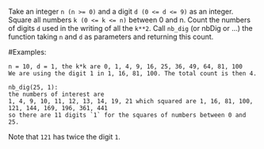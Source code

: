 Take an integer `n (n >= 0)` and a digit `d (0 <= d <= 9)` as an integer. Square all numbers `k (0 <= k <= n)` between 0 and n. Count the numbers of 
digits `d` used in the writing of all the `k**2`. Call `nb_dig` (or nbDig or ...) the function taking `n` and `d` as parameters and returning this count.

#Examples:
```
n = 10, d = 1, the k*k are 0, 1, 4, 9, 16, 25, 36, 49, 64, 81, 100
We are using the digit 1 in 1, 16, 81, 100. The total count is then 4.

nb_dig(25, 1):
the numbers of interest are
1, 4, 9, 10, 11, 12, 13, 14, 19, 21 which squared are 1, 16, 81, 100, 121, 144, 169, 196, 361, 441
so there are 11 digits `1` for the squares of numbers between 0 and 25.
```
Note that `121` has twice the digit `1`.